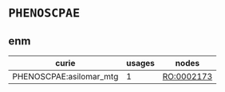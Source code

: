 # `PHENOSCPAE`

## enm

| curie                   |   usages | nodes                                           |
|-------------------------|----------|-------------------------------------------------|
| PHENOSCPAE:asilomar_mtg |        1 | [RO:0002173](https://bioregistry.io/RO:0002173) |

